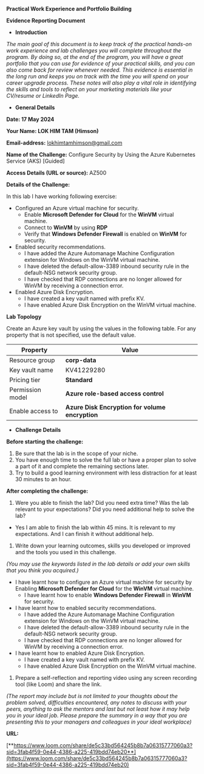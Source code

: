 **Practical Work Experience and Portfolio Building**

**Evidence Reporting Document**

- **Introduction**

_The main goal of this document is to keep track of the practical hands-on work experience and lab challenges you will complete throughout the program. By doing so, at the end of the program, you will have a great portfolio that you can use for evidence of your practical skills, and you can also come back for review whenever needed. This evidence is essential in the long run and keeps you on track with the time you will spend on your career upgrade process. These notes will also play a vital role in identifying the skills and tools to reflect on your marketing materials like your CV/resume or LinkedIn Page._

- **General Details**

**Date: 17 May 2024**

**Your Name: LOK HIM TAM (Himson)**

**Email-address:** <lokhimtamhimson@gmail.com>

**Name of the Challenge:** Configure Security by Using the Azure Kubernetes Service (AKS) \[Guided\]

**Access Details (URL or source):** AZ500

**Details of the Challenge:**

In this lab I have working following exercise:

- Configured an Azure virtual machine for security.
  - Enable **Microsoft Defender for Cloud** for the **WinVM** virtual machine.
  - Connect to **WinVM** by using **RDP**
  - Verify that **Windows Defender Firewall** is enabled on **WinVM** for security.
- Enabled security recommendations.
  - I have added the Azure Automanage Machine Configuration extension for Windows on the WinVM virtual machine.
  - I have deleted the default-allow-3389 inbound security rule in the default-NSG network security group.
  - I have checked that RDP connections are no longer allowed for WinVM by receiving a connection error.
- Enabled Azure Disk Encryption.
  - I have created a key vault named with prefix KV.
  - I have enabled Azure Disk Encryption on the WinVM virtual machine.

**Lab Topology**

Create an Azure key vault by using the values in the following table. For any property that is not specified, use the default value.

| **Property** | **Value** |
| --- | --- |
| Resource group | **corp-data** |
| Key vault name | KV41229280 |
| Pricing tier | **Standard** |
| Permission model | **Azure role-based access control** |
| Enable access to | **Azure Disk Encryption for volume encryption** |

- **Challenge Details**

**Before starting the challenge:**

1. Be sure that the lab is in the scope of your niche.
2. You have enough time to solve the full lab or have a proper plan to solve a part of it and complete the remaining sections later.
3. Try to build a good learning environment with less distraction for at least 30 minutes to an hour.

**After completing the challenge:**

1. Were you able to finish the lab? Did you need extra time? Was the lab relevant to your expectations? Did you need additional help to solve the lab?

- Yes I am able to finish the lab within 45 mins. It is relevant to my expectations. And I can finish it without additional help.

1. Write down your learning outcomes, skills you developed or improved and the tools you used in this challenge.

_(You may use the keywords listed in the lab details or add your own skills that you think you acquired.)_

- I have learnt how to configure an Azure virtual machine for security by Enabling **Microsoft Defender for Cloud** for the **WinVM** virtual machine.
  - I have learnt how to enable **Windows Defender Firewall** in **WinVM** for security.
- I have learnt how to enabled security recommendations.
  - I have added the Azure Automanage Machine Configuration extension for Windows on the WinVM virtual machine.
  - I have deleted the default-allow-3389 inbound security rule in the default-NSG network security group.
  - I have checked that RDP connections are no longer allowed for WinVM by receiving a connection error.
- I have learnt how to enabled Azure Disk Encryption.
  - I have created a key vault named with prefix KV.
  - I have enabled Azure Disk Encryption on the WinVM virtual machine.

1. Prepare a self-reflection and reporting video using any screen recording tool (like Loom) and share the link.

_(The report may include but is not limited to your thoughts about the problem solved, difficulties encountered, any notes to discuss with your peers, anything to ask the mentors and last but not least how it may help you in your ideal job. Please prepare the summary in a way that you are presenting this to your managers and colleagues in your ideal workplace)_

**URL:**

[**https://www.loom.com/share/de5c33bd564245b8b7a06315777060a3?sid=3fab4f59-0e44-4386-a225-419bdd74eb20**](https://www.loom.com/share/de5c33bd564245b8b7a06315777060a3?sid=3fab4f59-0e44-4386-a225-419bdd74eb20)